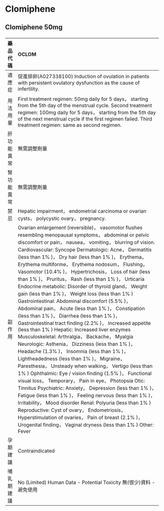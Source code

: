 # Clomiphene

## Clomiphene 50mg

##### 

| 藥品代碼   | OCLOM                                                                                                                                                                                                                                                                                                                                                                                                                                                                                                                                                                                                                                                                                                                                                                                                                                                                                                                                                                                                                                                                                                                                                                                                                                                                                                                                                                                                                                                                                                                                                                           |
|:-----------|:--------------------------------------------------------------------------------------------------------------------------------------------------------------------------------------------------------------------------------------------------------------------------------------------------------------------------------------------------------------------------------------------------------------------------------------------------------------------------------------------------------------------------------------------------------------------------------------------------------------------------------------------------------------------------------------------------------------------------------------------------------------------------------------------------------------------------------------------------------------------------------------------------------------------------------------------------------------------------------------------------------------------------------------------------------------------------------------------------------------------------------------------------------------------------------------------------------------------------------------------------------------------------------------------------------------------------------------------------------------------------------------------------------------------------------------------------------------------------------------------------------------------------------------------------------------------------------|
| 適應症     | 促進排卵(A027338100) Induction of ovulation in patients with persistent ovulatory dysfunction as the cause of infertility.                                                                                                                                                                                                                                                                                                                                                                                                                                                                                                                                                                                                                                                                                                                                                                                                                                                                                                                                                                                                                                                                                                                                                                                                                                                                                                                                                                                                                                                      |
| 用法用量   | First treatment regimen: 50mg daily for 5 days， starting from the 5th day of the menstrual cycle. Second treatment regimen: 100mg daily for 5 days， starting from the 5th day of the next menstrual cycle if the first regimen failed. Third treatment regimen: same as second regimen.                                                                                                                                                                                                                                                                                                                                                                                                                                                                                                                                                                                                                                                                                                                                                                                                                                                                                                                                                                                                                                                                                                                                                                                                                                                                                       |
| 肝功能異常 | 無需調整劑量                                                                                                                                                                                                                                                                                                                                                                                                                                                                                                                                                                                                                                                                                                                                                                                                                                                                                                                                                                                                                                                                                                                                                                                                                                                                                                                                                                                                                                                                                                                                                                    |
| 腎功能異常 | 無需調整劑量                                                                                                                                                                                                                                                                                                                                                                                                                                                                                                                                                                                                                                                                                                                                                                                                                                                                                                                                                                                                                                                                                                                                                                                                                                                                                                                                                                                                                                                                                                                                                                    |
| 禁忌       | Hepatic impairment， endometrial carcinoma or ovarian cysts， polycystic ovary， pregnancy.                                                                                                                                                                                                                                                                                                                                                                                                                                                                                                                                                                                                                                                                                                                                                                                                                                                                                                                                                                                                                                                                                                                                                                                                                                                                                                                                                                                                                                                                                     |
| 副作用     | Ovarian enlargement (reversible)， vasomotor flushes resembling menopausal symptoms， abdominal or pelvic discomfort or pain， nausea， vomiting， blurring of vision. Cardiovascular: Syncope Dermatologic: Acne， Dermatitis (less than 1% )， Dry hair (less than 1% )， Erythema， Erythema multiforme， Erythema nodosum， Flushing， Vasomotor (10.4% )， Hypertrichosis， Loss of hair (less than 1% )， Pruritus， Rash (less than 1% )， Urticaria Endocrine metabolic: Disorder of thyroid gland， Weight gain (less than 1% )， Weight loss (less than 1% ) Gastrointestinal: Abdominal discomfort (5.5% )， Abdominal pain， Acute (less than 1% )， Constipation (less than 1% )， Diarrhea (less than 1% )， Gastrointestinal tract finding (2.2% )， Increased appetite (less than 1% ) Hepatic: Increased liver enzymes Musculoskeletal: Arthralgia， Backache， Myalgia Neurologic: Asthenia， Dizziness (less than 1% )， Headache (1.3% )， Insomnia (less than 1% )， Lightheadedness (less than 1% )， Migraine， Paresthesia， Unsteady when walking， Vertigo (less than 1% ) Ophthalmic: Eye / vision finding (1.5% )， Functional visual loss， Temporary， Pain in eye， Photopsia Otic: Tinnitus Psychiatric: Anxiety， Depression (less than 1% )， Fatigue (less than 1% )， Feeling nervous (less than 1% )， Irritability， Mood disorder Renal: Polyuria (less than 1% ) Reproductive: Cyst of ovary， Endometriosis， Hyperstimulation of ovaries， Pain of breast (2.1% )， Urogenital finding， Vaginal dryness (less than 1% ) Other: Fever |
| 孕期建議   | Contraindicated                                                                                                                                                                                                                                                                                                                                                                                                                                                                                                                                                                                                                                                                                                                                                                                                                                                                                                                                                                                                                                                                                                                                                                                                                                                                                                                                                                                                                                                                                                                                                                 |
| 哺乳期建議 | No (Limited) Human Data - Potential Toxicity 無(很少)資料 - 避免使用                                                                                                                                                                                                                                                                                                                                                                                                                                                                                                                                                                                                                                                                                                                                                                                                                                                                                                                                                                                                                                                                                                                                                                                                                                                                                                                                                                                                                                                                                                            |

